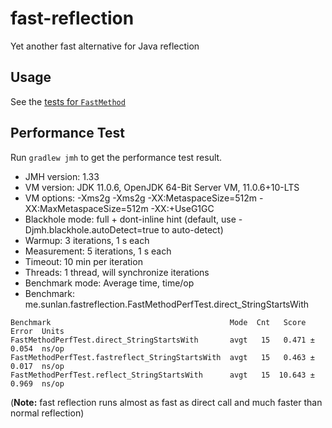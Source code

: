 # fast-reflection
Yet another fast alternative for Java reflection

## Usage
See the [tests for `FastMethod`](https://github.com/danielsun1106/fast-reflection/blob/main/src/test/java/me/sunlan/fastreflection/FastMethodTest.java)

## Performance Test
Run `gradlew jmh` to get the performance test result.

* JMH version: 1.33
* VM version: JDK 11.0.6, OpenJDK 64-Bit Server VM, 11.0.6+10-LTS
* VM options: -Xms2g -Xms2g -XX:MetaspaceSize=512m -XX:MaxMetaspaceSize=512m -XX:+UseG1GC
* Blackhole mode: full + dont-inline hint (default, use -Djmh.blackhole.autoDetect=true to auto-detect)
* Warmup: 3 iterations, 1 s each
* Measurement: 5 iterations, 1 s each
* Timeout: 10 min per iteration
* Threads: 1 thread, will synchronize iterations
* Benchmark mode: Average time, time/op
* Benchmark: me.sunlan.fastreflection.FastMethodPerfTest.direct_StringStartsWith

```
Benchmark                                        Mode  Cnt   Score   Error  Units
FastMethodPerfTest.direct_StringStartsWith       avgt   15   0.471 ± 0.054  ns/op
FastMethodPerfTest.fastreflect_StringStartsWith  avgt   15   0.463 ± 0.017  ns/op
FastMethodPerfTest.reflect_StringStartsWith      avgt   15  10.643 ± 0.969  ns/op
```
(**Note:** fast reflection runs almost as fast as direct call and much faster than normal reflection)
